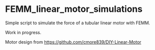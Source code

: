 # FEMM_linear_motor_simulations

Simple script to simulate the force of a tubular linear motor with FEMM.

Work in progress.

Motor design from https://github.com/cmore839/DIY-Linear-Motor